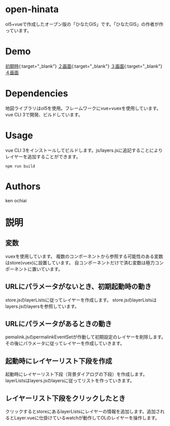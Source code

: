 # open-hinata
ol5+vueで作成したオープン版の「ひなたGIS」です。「ひなたGIS」の作者が作っています。
# Demo
[初期時](https://kenzkenz.xsrv.jp/aaa/){:target="_blank"}
[２画面](http://bit.ly/2BPJGuQ){:target="_blank"}
[３画面](http://bit.ly/2BNnb9I){:target="_blank"}
[４画面](http://bit.ly/2QWvfiS{:target="_blank"}
)
# Dependencies
地図ライブラリはol5を使用。フレームワークにvue+vuexを使用しています。vue CLI 3で開発、ビルドしています。
# Usage
vue CLI 3をインストールしてビルドします。js/layers.jsに追記することによりレイヤーを追加することができます。
```
npm run build
```
# Authors
ken ochiai

# 説明
## 変数
vuexを使用しています。
複数のコンポーネントから参照する可能性のある変数はstore(vuex)に設置しています。
自コンポーネントだけで済む変数は極力コンポーネントに置いています。
## URLにパラメータがないとき、初期起動時の動き
store.jsのlayerListsに従ってレイヤーを作成します。
store.jsのlayerListsはlayers.jsのlayersを参照しています。
## URLにパラメータがあるときの動き
pemalink.jsのpermalinkEventSetが作動して初期設定のレイヤーを削除します。その後にパラメータに従ってレイヤーを作成していきます。
## 起動時にレイヤーリスト下段を作成
起動時にレイヤーリスト下段（背景ダイアログの下段）を作成します。layerListsはlayers.jsのlayersに従ってリストを作っていきます。
## レイヤーリスト下段をクリックしたとき
クリックするとstoreにあるlayerListsにレイヤーの情報を追加します。追加されるとLayer.vueに仕掛けているwatchが動作してOLのレイヤーを操作します。

